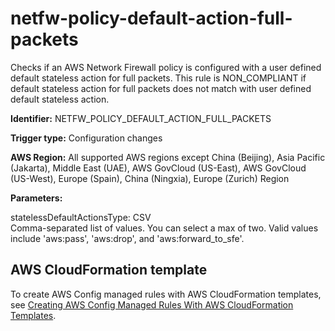 # netfw\-policy\-default\-action\-full\-packets<a name="netfw-policy-default-action-full-packets"></a>

Checks if an AWS Network Firewall policy is configured with a user defined default stateless action for full packets\. This rule is NON\_COMPLIANT if default stateless action for full packets does not match with user defined default stateless action\. 

**Identifier:** NETFW\_POLICY\_DEFAULT\_ACTION\_FULL\_PACKETS

**Trigger type:** Configuration changes

**AWS Region:** All supported AWS regions except China \(Beijing\), Asia Pacific \(Jakarta\), Middle East \(UAE\), AWS GovCloud \(US\-East\), AWS GovCloud \(US\-West\), Europe \(Spain\), China \(Ningxia\), Europe \(Zurich\) Region

**Parameters:**

statelessDefaultActionsType: CSV  
Comma\-separated list of values\. You can select a max of two\. Valid values include 'aws:pass', 'aws:drop', and 'aws:forward\_to\_sfe'\.

## AWS CloudFormation template<a name="w2aac12c31c27b9d381c15"></a>

To create AWS Config managed rules with AWS CloudFormation templates, see [Creating AWS Config Managed Rules With AWS CloudFormation Templates](aws-config-managed-rules-cloudformation-templates.md)\.